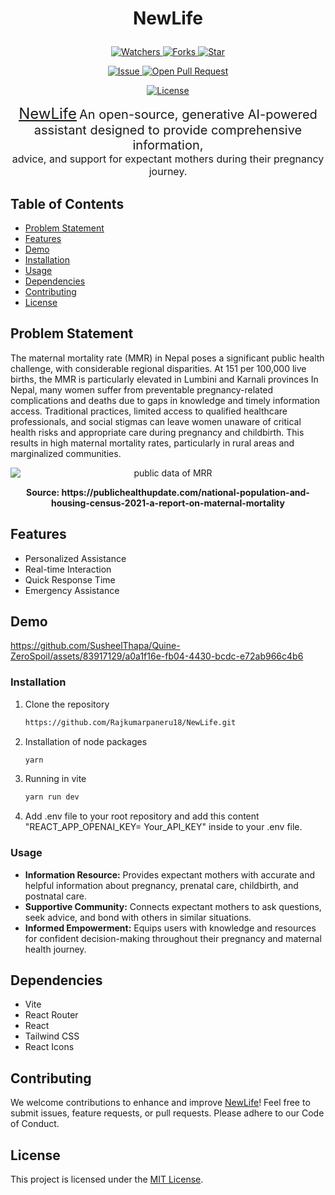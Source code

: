 # <p align="center">NewLife</p>
<p align="center">
    <a href="https://github.com/Rajkumarpaneru18/NewLife/watchers" target="_blank">
        <img src="https://img.shields.io/github/watchers/Rajkumarpaneru18/NewLife?style=for-the-badge&logo=appveyor" alt="Watchers"/>
    </a>
    <a href="https://github.com/Rajkumarpaneru18/NewLife/network/members" target="_blank">
        <img src="https://img.shields.io/github/forks/Rajkumarpaneru18/NewLife?style=for-the-badge&logo=appveyor" alt="Forks"/>
    </a>
    <a href="https://github.com/Rajkumarpaneru18/NewLife/stargazers" target="_blank">
        <img src="https://img.shields.io/github/stars/Rajkumarpaneru18/NewLife?style=for-the-badge&logo=appveyor" alt="Star"/>
    </a>
</p>

<p align="center">
    <a href="https://github.com/Rajkumarpaneru18/NewLife/issues" target="_blank">
        <img src="https://img.shields.io/github/issues/Rajkumarpaneru18/NewLife.svg?style=for-the-badge&logo=appveyor" alt="Issue"/>
    </a>
    <a href="https://github.com/Rajkumarpaneru18/NewLife/pulls" target="_blank">
        <img src="https://img.shields.io/github/issues-pr/Rajkumarpaneru18/NewLife.svg?style=for-the-badge&logo=appveyor" alt="Open Pull Request"/>
    </a>
</p>

<p align="center">
    <a href="https://github.com/Rajkumarpaneru18/NewLife/blob/main/LICENSE" target="_blank">
        <img src="https://img.shields.io/github/license/Rajkumarpaneru18/NewLife?style=for-the-badge&logo=appveyor" alt="License" />
    </a>
</p>

<p align="center">
  <a href="https://github.com/Rajkumarpaneru18/NewLife" style="font-size: 24px;">NewLife</a>
  <span style="font-size: 20px;">An open-source, generative AI-powered assistant designed to provide comprehensive information,</span><br>
  <span style="font-size: 16px;">advice, and support for expectant mothers during their pregnancy journey.</span><br>
</p>


## Table of Contents

- [Problem Statement](#problem_statement)
- [Features](#features)
- [Demo](#demo)
- [Installation](#installation)
- [Usage](#usage)
- [Dependencies](#dependencies)
- [Contributing](#contributing)
- [License](#license)



## Problem Statement
The maternal mortality rate (MMR) in Nepal poses a significant public health challenge, with considerable regional disparities. At 151 per 100,000 live births, the MMR is particularly elevated in Lumbini and Karnali provinces  In Nepal, many women suffer from preventable pregnancy-related complications and deaths due to gaps in knowledge and timely information access. Traditional practices, limited access to qualified healthcare professionals, and social stigmas can leave women unaware of critical health risks and appropriate care during pregnancy and childbirth. This results in high maternal mortality rates, particularly in rural areas and marginalized communities.
<div style="text-align: center;">
    <img src="https://publichealthupdate.com/wp-content/uploads/2023/03/20-791x1024.jpg" alt="public data of MRR" style="display: block; margin: 0 auto;"/>
     <p style="font-weight: bold;">Source: <a href="https://publichealthupdate.com/national-population-and-housing-census-2021-a-report-on-maternal-mortality"></a>https://publichealthupdate.com/national-population-and-housing-census-2021-a-report-on-maternal-mortality</p>
</div>

 
## Features
 
- Personalized Assistance
- Real-time Interaction
- Quick Response Time
- Emergency Assistance

## Demo
https://github.com/SusheelThapa/Quine-ZeroSpoil/assets/83917129/a0a1f16e-fb04-4430-bcdc-e72ab966c4b6

### Installation

1. Clone the repository
 
   ```bash
   https://github.com/Rajkumarpaneru18/NewLife.git
   ```

2. Installation of node packages

   ```bash
   yarn
   ```

3. Running in vite

   ```bash
   yarn run dev
   ```
4. Add .env file to your root repository and add this content "REACT_APP_OPENAI_KEY= Your_API_KEY" inside to your .env file.
   
### Usage
- **Information Resource:** Provides expectant mothers with accurate and helpful information about pregnancy, prenatal care, childbirth, and postnatal care.
- **Supportive Community:** Connects expectant mothers to ask questions, seek advice, and bond with others in similar situations.
- **Informed Empowerment:** Equips users with knowledge and resources for confident decision-making throughout their pregnancy and maternal health journey.

## Dependencies

- Vite
- React Router
- React
- Tailwind CSS
- React Icons

## Contributing

We welcome contributions to enhance and improve [NewLife]()! Feel free to submit issues, feature requests, or pull requests. Please adhere to our Code of Conduct.

## License

This project is licensed under the [MIT License](/LICENSE).

